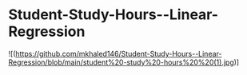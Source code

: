 # Student-Study-Hours--Linear-Regression
![(https://github.com/mkhaled146/Student-Study-Hours--Linear-Regression/blob/main/student%20-study%20-hours%20%20(1).jpg)]
